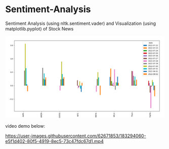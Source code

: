 # Sentiment-Analysis
Sentiment Analysis (using nltk.sentiment.vader) and Visualization (using matplotlib.pyplot) of Stock News


![this is an image](./images/output.png)



video demo below:

https://user-images.githubusercontent.com/62671853/183294060-e5f1d402-80f5-4919-8ec5-73c47fdc67d1.mp4

